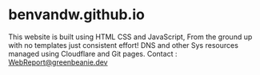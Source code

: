 # benvandw.github.io

This website is built using HTML CSS and JavaScript, From the ground up with no templates just consistent effort!
DNS and other Sys resources managed using Cloudflare and Git pages. 
Contact : WebReport@greenbeanie.dev
